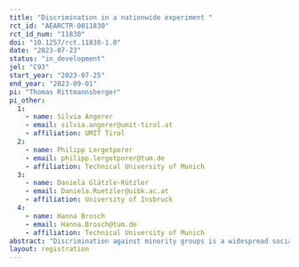 ```yaml
---
title: "Discrimination in a nationwide experiment "
rct_id: "AEARCTR-0011830"
rct_id_num: "11830"
doi: "10.1257/rct.11830-1.0"
date: "2023-07-23"
status: "in_development"
jel: "C93"
start_year: "2023-07-25"
end_year: "2023-09-01"
pi: "Thomas Rittmannsberger"
pi_other:
  1:
    - name: Silvia Angerer
    - email: silvia.angerer@umit-tirol.at
    - affiliation: UMIT Tirol
  2:
    - name: Philipp Lergetporer
    - email: philipp.lergetporer@tum.de
    - affiliation: Technical University of Munich
  3:
    - name: Daniela Glätzle-Rützler
    - email: Daniela.Ruetzler@uibk.ac.at
    - affiliation: University of Insbruck
  4:
    - name: Hanna Brosch
    - email: Hanna.Brosch@tum.de
    - affiliation: Technical University of Munich
abstract: "Discrimination against minority groups is a widespread social issue with profound implications for individuals and society. Extensive research has shown that discrimination based on attributes like race, gender, or religion is present in various sectors of society. However, most studies focus on specific subgroups, leaving a significant gap in our understanding of discrimination within the general population. We address this gap by conducting a large-scale other-other allocation task with a representative sample of the German population. Our project aims to study the extent of discrimination against Turkish migrants from the general population while controlling for other potential confounding factors."
layout: registration
---
```



